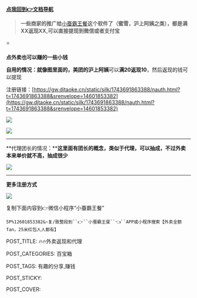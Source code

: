 
[**点我回到👉文档导航**](https://kdocs.cn/l/clf4xOs5a3Q1?linkname=MTuzCk7OTP)

> **一些商家的推广给**[小蚕霸王餐](https://gw.djtaoke.cn/static/silk/1743691863388/nauth.html?t=1743691863388&srenvelope=14601853382)**这个软件了（蜜雪，沪上阿姨之类），都是满XX返现XX,可以直接提现到微信或者支付宝**

⭐

**点外卖也可以赚的一些小钱**

**自用的情况：**就像图里面的，**美团**的**沪上阿姨**可以**满20返现10**，然后返现的钱可以提现

注册链接：[https://gw.djtaoke.cn/static/silk/1743691863388/nauth.html?t=1743691863388&srenvelope=14601853382](https://gw.djtaoke.cn/static/silk/1743691863388/nauth.html?t=1743691863388&srenvelope=14601853382)

![](http://www.kdocs.cn/api/v3/office/copy/R3hIaGxxbno2MVJNSGpjN3B1LzZ3Zk5TbWFKUTZYREFTcDI1QVd3R1hLNEFGZms5a3o5WTdLeE1kZjhsTmgrQWtGVFVFQTZvSCt4WjE4akVvNkJ5QzFsam8wVzdnQm1EL1VGckxJSkl0ZUhHSkFWbWp0eEd6ZjQ0RW93Ri93eFlGd0d4aHJERWx0ckhzM3doT3pLTkVBZGFKUHVSNE5SeG1BSDBzSzYySVpNRDBhUEVqM3ErYjFoWVhVc0pXWUhlTHNvUUxXMHV0VHhDL1N3L3VVcjEvTnA2V0pXcW5IYWhXTzduODlFWThmTkZZTDdVRlF4NWhTT0hYRVBReWFoU05sR05nYUdtNUNnPQ==/attach/object/EQDOUQA7ADABC?)

![](http://www.kdocs.cn/api/v3/office/copy/R3hIaGxxbno2MVJNSGpjN3B1LzZ3Zk5TbWFKUTZYREFTcDI1QVd3R1hLNEFGZms5a3o5WTdLeE1kZjhsTmgrQWtGVFVFQTZvSCt4WjE4akVvNkJ5QzFsam8wVzdnQm1EL1VGckxJSkl0ZUhHSkFWbWp0eEd6ZjQ0RW93Ri93eFlGd0d4aHJERWx0ckhzM3doT3pLTkVBZGFKUHVSNE5SeG1BSDBzSzYySVpNRDBhUEVqM3ErYjFoWVhVc0pXWUhlTHNvUUxXMHV0VHhDL1N3L3VVcjEvTnA2V0pXcW5IYWhXTzduODlFWThmTkZZTDdVRlF4NWhTT0hYRVBReWFoU05sR05nYUdtNUNnPQ==/attach/object/G7D6SQA7ACAEC?)

----------

**代理团长的情况：****这里面有团长的概念，类似于代理，可以抽成，不过外卖本来单价就不高，抽成很少**

![](http://www.kdocs.cn/api/v3/office/copy/R3hIaGxxbno2MVJNSGpjN3B1LzZ3Zk5TbWFKUTZYREFTcDI1QVd3R1hLNEFGZms5a3o5WTdLeE1kZjhsTmgrQWtGVFVFQTZvSCt4WjE4akVvNkJ5QzFsam8wVzdnQm1EL1VGckxJSkl0ZUhHSkFWbWp0eEd6ZjQ0RW93Ri93eFlGd0d4aHJERWx0ckhzM3doT3pLTkVBZGFKUHVSNE5SeG1BSDBzSzYySVpNRDBhUEVqM3ErYjFoWVhVc0pXWUhlTHNvUUxXMHV0VHhDL1N3L3VVcjEvTnA2V0pXcW5IYWhXTzduODlFWThmTkZZTDdVRlF4NWhTT0hYRVBReWFoU05sR05nYUdtNUNnPQ==/attach/object/ALF7CQA7ADQBQ?)

----------

**更多注册方式**

![](http://www.kdocs.cn/api/v3/office/copy/R3hIaGxxbno2MVJNSGpjN3B1LzZ3Zk5TbWFKUTZYREFTcDI1QVd3R1hLNEFGZms5a3o5WTdLeE1kZjhsTmgrQWtGVFVFQTZvSCt4WjE4akVvNkJ5QzFsam8wVzdnQm1EL1VGckxJSkl0ZUhHSkFWbWp0eEd6ZjQ0RW93Ri93eFlGd0d4aHJERWx0ckhzM3doT3pLTkVBZGFKUHVSNE5SeG1BSDBzSzYySVpNRDBhUEVqM3ErYjFoWVhVc0pXWUhlTHNvUUxXMHV0VHhDL1N3L3VVcjEvTnA2V0pXcW5IYWhXTzduODlFWThmTkZZTDdVRlF4NWhTT0hYRVBReWFoU05sR05nYUdtNUNnPQ==/attach/object/EDRPOQA7ACAFI?)

复制下面内容到👉微信小程序“小蚕霸王餐”

`5P%12601853382&~复/致整段到``👉``小蚕霸王餐``👈``APP或小程序搜索【外卖全额fan，25米红包人人都有】`

POST_TITLE: 🔥🔥外卖返现和代理

POST_CATEGORIES: 百宝箱

POST_TAGS: 有趣的分享,赚钱

POST_STICKY:

POST_COVER:
<!--stackedit_data:
eyJoaXN0b3J5IjpbLTM4NDk2MTk4OV19
-->